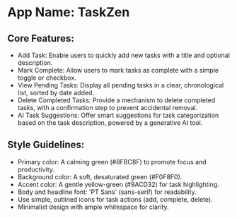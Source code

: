 # **App Name**: TaskZen

## Core Features:

- Add Task: Enable users to quickly add new tasks with a title and optional description.
- Mark Complete: Allow users to mark tasks as complete with a simple toggle or checkbox.
- View Pending Tasks: Display all pending tasks in a clear, chronological list, sorted by date added.
- Delete Completed Tasks: Provide a mechanism to delete completed tasks, with a confirmation step to prevent accidental removal.
- AI Task Suggestions: Offer smart suggestions for task categorization based on the task description, powered by a generative AI tool.

## Style Guidelines:

- Primary color: A calming green (#8FBC8F) to promote focus and productivity.
- Background color: A soft, desaturated green (#F0F8F0).
- Accent color: A gentle yellow-green (#9ACD32) for task highlighting.
- Body and headline font: 'PT Sans' (sans-serif) for readability.
- Use simple, outlined icons for task actions (add, complete, delete).
- Minimalist design with ample whitespace for clarity.